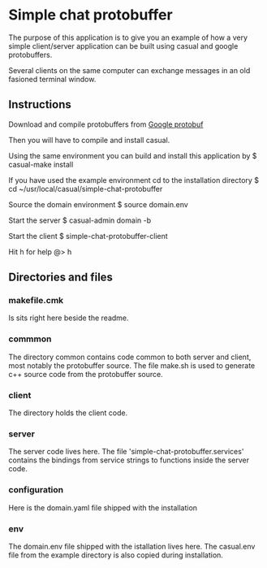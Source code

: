 # Simple chat protobuffer

The purpose of this application is to give you an example of how a very simple client/server application
can be built using casual and google protobuffers.

Several clients on the same computer can exchange messages in an old fasioned terminal window.

## Instructions

Download and compile protobuffers from [Google protobuf](https://github.com/google/protobuf/blob/master/src/README.md "Google protobuf README")

Then you will have to compile and install casual. 

Using the same environment you can build and install this application by 
 $ casual-make install

If you have used the example environment cd to the installation directory
 $ cd ~/usr/local/casual/simple-chat-protobuffer
 
Source the domain environment
 $ source domain.env
 
Start the server 
 $ casual-admin domain -b
 
Start the client
 $ simple-chat-protobuffer-client
 
Hit h for help
 @> h

## Directories and files

### makefile.cmk
Is sits right here beside the readme. 

### commmon
The directory common contains code common to both server and client, most notably the protobuffer source. The file make.sh is
used to generate c++ source code from the protobuffer source. 

### client
The directory holds the client code.

### server
The server code lives here. The file 'simple-chat-protobuffer.services' contains the bindings from service strings to functions inside
the server code.

### configuration
Here is the domain.yaml file shipped with the installation

### env
The domain.env file shipped with the istallation lives here. The casual.env file from the example directory is also copied during
installation.


